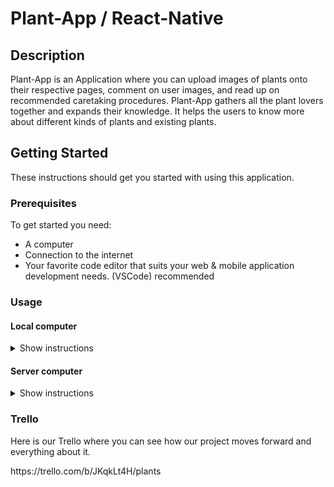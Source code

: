 # Plant-App / React-Native 

## Description
Plant-App is an Application where you can upload images of plants onto their respective pages, comment on user images, and read up on recommended caretaking procedures. 
Plant-App gathers all the plant lovers together and expands their knowledge. It helps the users to know more about different kinds of plants and existing plants. 


## Getting Started
These instructions should get you started with using this application.

### Prerequisites
To get started you need:
<ul>
  <li>A computer</li>
  <li>Connection to the internet</li>
  <li>Your favorite code editor that suits your web & mobile application development needs. (VSCode) recommended</li>
</ul>

### Usage

#### Local computer
<details><summary>Show instructions</summary>
1. Open project in code editor.
  <br/>
2. Change branch to master in project with git:
  
```sh 
  $ git checkout master(If needed)
```
<br/>
3. Install node module packages:

```sh 
$ npm i
```
<br/>

4. Install all required dependencies:

```sh 
$ expo install react-native-gesture-handler react-native-reanimated react-native-screens react-native-safe-area-context @react-native-community/masked-view
```

5. npm start

```sh 
$ npm start
```
<br/>
or 

```sh 
$ expo start
```
<br/>
</details>

#### Server computer
<details><summary>Show instructions</summary>
Following instructions might not work or be needed depending what you might be using
<br/>
1. Open project in code editor.
<br/>
2. You should be in master branch. If not, you can try this git command:

```sh 
  $ git checkout master
```
</br>
  
3. Install node module packages:
```sh 
$ npm i
```
<br/>
4. Install all required dependencies:

```sh 
$ expo install react-native-gesture-handler react-native-reanimated react-native-screens react-native-safe-area-context @react-native-community/masked-view
```

<br/>

5. Start the app.

```sh 
$ npm start
```

or 

```sh 
$ expo start
```

</details>

### Trello
Here is our Trello where you can see how our project moves forward and everything about it. 
<p>
https://trello.com/b/JKqkLt4H/plants
</p>


